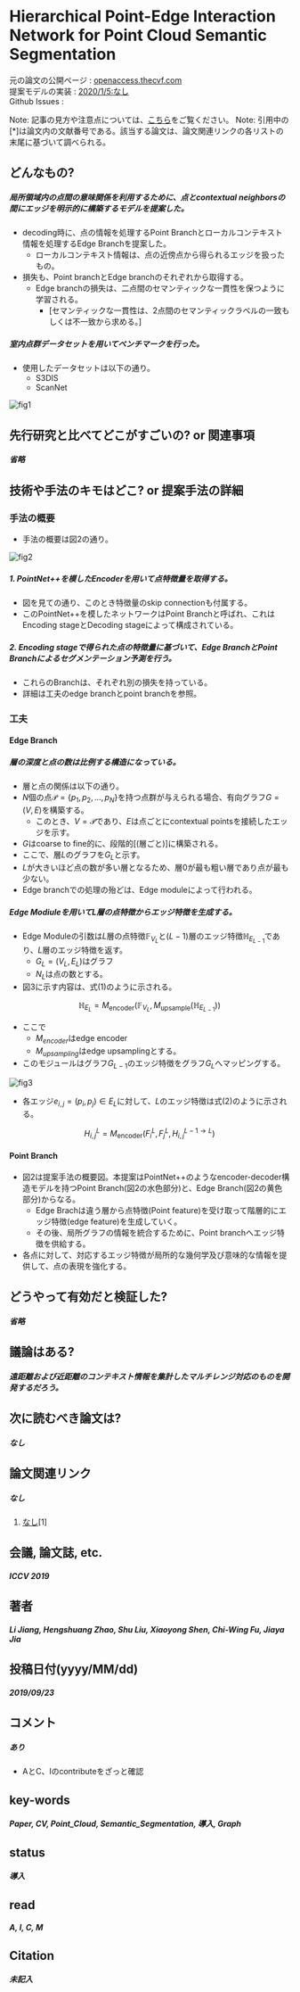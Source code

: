 # Hierarchical Point-Edge Interaction Network for Point Cloud Semantic Segmentation

元の論文の公開ページ : [openaccess.thecvf.com](http://openaccess.thecvf.com/content_ICCV_2019/papers/Jiang_Hierarchical_Point-Edge_Interaction_Network_for_Point_Cloud_Semantic_Segmentation_ICCV_2019_paper.pdf)  
提案モデルの実装 : [2020/1/5:なし]()  
Github Issues : []()  

Note: 記事の見方や注意点については、[こちら](/)をご覧ください。
Note: 引用中の[*]は論文内の文献番号である。該当する論文は、論文関連リンクの各リストの末尾に基づいて調べられる。

## どんなもの?
##### 局所領域内の点間の意味関係を利用するために、点とcontextual neighborsの間にエッジを明示的に構築するモデルを提案した。
- decoding時に、点の情報を処理するPoint Branchとローカルコンテキスト情報を処理するEdge Branchを提案した。
  - ローカルコンテキスト情報は、点の近傍点から得られるエッジを扱ったもの。
- 損失も、Point branchとEdge branchのそれぞれから取得する。
  - Edge branchの損失は、二点間のセマンティックな一貫性を保つように学習される。
    - [セマンティックな一貫性は、2点間のセマンティックラベルの一致もしくは不一致から求める。]

##### 室内点群データセットを用いてベンチマークを行った。
- 使用したデータセットは以下の通り。
  - S3DIS
  - ScanNet

![fig1](img/HPINfPCSS/fig1.png)

## 先行研究と比べてどこがすごいの? or 関連事項
##### 省略

## 技術や手法のキモはどこ? or 提案手法の詳細
### 手法の概要
- 手法の概要は図2の通り。

![fig2](img/HPINfPCSS/fig2.png)

##### 1. PointNet++を模したEncoderを用いて点特徴量を取得する。
- 図を見ての通り、このとき特徴量のskip connectionも付属する。
- このPointNet++を模したネットワークはPoint Branchと呼ばれ、これはEncoding stageとDecoding stageによって構成されている。

##### 2. Encoding stageで得られた点の特徴量に基づいて、Edge BranchとPoint Branchによるセグメンテーション予測を行う。
- これらのBranchは、それぞれ別の損失を持っている。
- 詳細は工夫のedge branchとpoint branchを参照。

### 工夫
#### Edge Branch
##### 層の深度と点の数は比例する構造になっている。
- 層と点の関係は以下の通り。
- $N$個の点$\mathcal{P}=\{p_{1}, p_{2}, \ldots, p_{N}\}$を持つ点群が与えられる場合、有向グラフ$G=(V,E)$を構築する。
  - このとき、$V=\mathcal{P}$であり、$E$は点ごとにcontextual pointsを接続したエッジを示す。
- $G$はcoarse to fine的に、段階的[(層ごと)]に構築される。
- ここで、層$L$のグラフを$G_ L$と示す。
- $L$が大きいほど点の数が多い層となるため、層0が最も粗い層であり点が最も少ない。
- Edge branchでの処理の殆どは、Edge moduleによって行われる。

##### Edge Modiuleを用いて$L$層の点特徴からエッジ特徴を生成する。
- Edge Moduleの引数は$L$層の点特徴$\mathbb{F}_ {V_ L}$と($L-1$)層のエッジ特徴$\mathbb{H}_ {E_ {L-1}}$であり、$L$層のエッジ特徴を返す。
  - $G_ L=(V_ L, E_ L)$はグラフ
  - $N_ L$は点の数とする。
- 図3に示す内容は、式(1)のように示される。

$$
\mathbb{H}_{E_{L}}=M_{\text {encoder}}\left(\mathbb{F}_{V_{L}}, M_{\text {upsample}}\left(\mathbb{H}_{E_{L-1}}\right)\right) \tag{1}
$$

- ここで
  - $M_ {encoder}$はedge encoder
  - $M_ {upsampling}$はedge upsamplingとする。
- このモジュールはグラフ$G_ {L-1}$のエッジ特徴をグラフ$G_ L$へマッピングする。

![fig3](img/HPINfPCSS/fig3.png)

- 各エッジ$e_ {i,j}=(p_ i, p_ j)\in E_ L$に対して、$L$のエッジ特徴は式(2)のように示される。

$$
H_{i, j}^{L}=M_{\text {encoder}}\left(F_{i}^{L}, F_{j}^{L}, H_{i, j}^{L-1 \rightarrow L}\right) \tag{2}
$$


#### Point Branch


- 図2は提案手法の概要図。本提案はPointNet++のようなencoder-decoder構造モデルを持つPoint Branch(図2の水色部分)と、Edge Branch(図2の黄色部分)からなる。
  - Edge Brachは違う層から点特徴(Point feature)を受け取って階層的にエッジ特徴(edge feature)を生成していく。
  - その後、局所グラフの情報を統合するために、Point branchへエッジ特徴を供給する。
- 各点に対して、対応するエッジ特徴が局所的な幾何学及び意味的な情報を提供して、点の表現を強化する。


## どうやって有効だと検証した?
##### 省略

## 議論はある?
##### 遠距離および近距離のコンテキスト情報を集計したマルチレンジ対応のものを開発するだろう。

## 次に読むべき論文は?
##### なし

## 論文関連リンク
##### なし
1. [なし]()[1]

## 会議, 論文誌, etc.
##### ICCV 2019

## 著者
##### Li Jiang, Hengshuang Zhao, Shu Liu, Xiaoyong Shen, Chi-Wing Fu, Jiaya Jia

## 投稿日付(yyyy/MM/dd)
##### 2019/09/23

## コメント
##### あり
- AとC、Iのcontributeをざっと確認

## key-words
##### Paper, CV, Point_Cloud, Semantic_Segmentation, 導入, Graph

## status
##### 導入

## read
##### A, I, C, M

## Citation
##### 未記入
